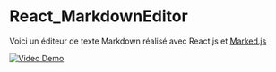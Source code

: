 # React_MarkdownEditor

Voici un éditeur de texte Markdown réalisé avec React.js et [Marked.js](https://www.npmjs.com/package/marked)  

[![Video Demo](//img.youtube.com/vi/T6YhGRxQwlg/0.jpg)](https://www.youtube.com/watch?v=T6YhGRxQwlg "Video Demo")




